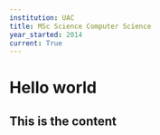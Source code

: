 ```yaml
---
institution: UAC
title: MSc Science Computer Science
year_started: 2014
current: True
---
```


# Hello world

## This is the content
